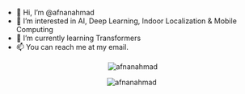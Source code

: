 - 👋 Hi, I’m @afnanahmad
- 👀 I’m interested in AI, Deep Learning, Indoor Localization & Mobile Computing
- 🌱 I’m currently learning Transformers
- 📫 You can reach me at my email.

<!---
afnanahmad/afnanahmad is a ✨ special ✨ repository because its `README.md` (this file) appears on your GitHub profile.
You can click the Preview link to take a look at your changes.
--->

<p align="center">&nbsp;<img align="center" src="https://github-readme-stats.vercel.app/api?username=afnanahmad&show_icons=true&locale=en" alt="afnanahmad" /></p>
<p align="center"><img align="center" src="https://github-readme-stats.vercel.app/api/top-langs?username=afnanahmad&show_icons=true&locale=en&layout=compact" alt="afnanahmad" /></p>
